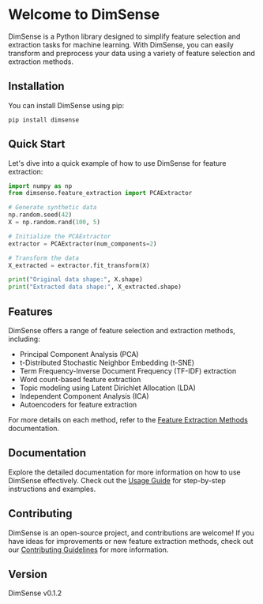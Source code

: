 # Welcome to DimSense

DimSense is a Python library designed to simplify feature selection and extraction tasks for machine learning. With DimSense, you can easily transform and preprocess your data using a variety of feature selection and extraction methods.

## Installation

You can install DimSense using pip:

```
pip install dimsense
```

## Quick Start

Let's dive into a quick example of how to use DimSense for feature extraction:

```python
import numpy as np
from dimsense.feature_extraction import PCAExtractor

# Generate synthetic data
np.random.seed(42)
X = np.random.rand(100, 5)

# Initialize the PCAExtractor
extractor = PCAExtractor(num_components=2)

# Transform the data
X_extracted = extractor.fit_transform(X)

print("Original data shape:", X.shape)
print("Extracted data shape:", X_extracted.shape)
```

## Features

DimSense offers a range of feature selection and extraction methods, including:

- Principal Component Analysis (PCA)
- t-Distributed Stochastic Neighbor Embedding (t-SNE)
- Term Frequency-Inverse Document Frequency (TF-IDF) extraction
- Word count-based feature extraction
- Topic modeling using Latent Dirichlet Allocation (LDA)
- Independent Component Analysis (ICA)
- Autoencoders for feature extraction

For more details on each method, refer to the [Feature Extraction Methods](feature_extraction.md) documentation.

## Documentation

Explore the detailed documentation for more information on how to use DimSense effectively. Check out the [Usage Guide](usage_guide.md) for step-by-step instructions and examples.

## Contributing

DimSense is an open-source project, and contributions are welcome! If you have ideas for improvements or new feature extraction methods, check out our [Contributing Guidelines](/CONTRIBUTING.md) for more information.

## Version

DimSense v0.1.2
